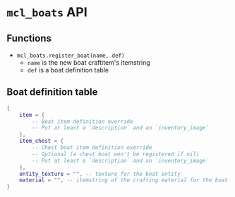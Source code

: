 # `mcl_boats` API

## Functions

* `mcl_boats.register_boat(name, def)`
    * `name` is the new boat craftitem's itemstring
    * `def` is a boat definition table


## Boat definition table

```lua
{
	item = {
		-- Boat item definition override
		-- Put at least a `description` and an `inventory_image`
	},
	item_chest = {
		-- Chest boat item definition override
		-- Optional (a chest boat won't be registered if nil)
		-- Put at least a `description` and an `inventory_image`
	},
	entity_texture = "", -- texture for the boat entity
	material = "", -- itemstring of the crafting material for the boat item
}
```
